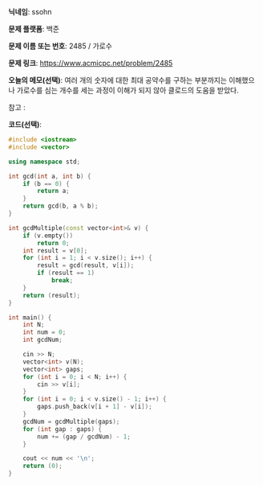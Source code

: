 **닉네임**: ssohn

**문제 플랫폼**: 백준

**문제 이름 또는 번호**:  2485 / 가로수

**문제 링크**: https://www.acmicpc.net/problem/2485

**오늘의 메모(선택)**: 여러 개의 숫자에 대한 최대 공약수를 구하는 부분까지는 이해했으나 가로수를 심는 개수를 세는 과정이 이해가 되지 않아 클로드의 도움을 받았다.

참고 :

**코드(선택)**:

```c++
#include <iostream>
#include <vector>

using namespace std;

int gcd(int a, int b) {
	if (b == 0) {
		return a;
	}
	return gcd(b, a % b);
}

int gcdMultiple(const vector<int>& v) {
	if (v.empty())
		return 0;
	int result = v[0];
	for (int i = 1; i < v.size(); i++) {
		result = gcd(result, v[i]);
		if (result == 1)
			break;
	}
	return (result);
}

int main() {
	int N;
	int num = 0;
	int gcdNum;

	cin >> N;
	vector<int> v(N);
	vector<int> gaps;
	for (int i = 0; i < N; i++) {
		cin >> v[i];
	}
	for (int i = 0; i < v.size() - 1; i++) {
		gaps.push_back(v[i + 1] - v[i]);
	}
	gcdNum = gcdMultiple(gaps);
	for (int gap : gaps) {
		num += (gap / gcdNum) - 1;
	}

	cout << num << '\n';
	return (0);
}
```
